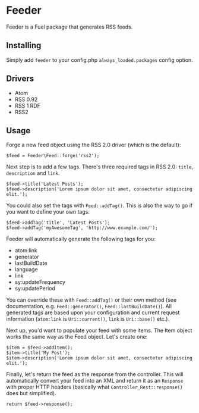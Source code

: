 # Feeder

Feeder is a Fuel package that generates RSS feeds.

## Installing

Simply add `feeder` to your config.php `always_loaded.packages` config option.

## Drivers

* Atom
* RSS 0.92
* RSS 1 RDF
* RSS2

## Usage

Forge a new feed object using the RSS 2.0 driver (which is the default):

	$feed = Feeder\Feed::forge('rss2');

Next step is to add a few tags. There's three required tags in RSS 2.0: `title`, `description` and `link`.

	$feed->title('Latest Posts');
	$feed->description('Lorem ipsum dolor sit amet, consectetur adipiscing elit.');

You could also set the tags with `Feed::addTag()`. This is also the way to go if you want to define your own tags.

	$feed->addTag('title', 'Latest Posts');
	$feed->addTag('myAwesomeTag', 'http://www.example.com/');

Feeder will automatically generate the following tags for you:

* atom:link
* generator
* lastBuildDate
* language
* link
* sy:updateFrequency
* sy:updatePeriod

You can override these with `Feed::addTag()` or their own method (see documentation, e.g. `Feed::generator()`, `Feed::lastBuildDate()`). All generated tags are based upon your configuration and current request information (`atom:link` is `Uri::current()`, `link` is `Uri::base()` etc.).

Next up, you'd want to populate your feed with some items. The Item object works the same way as the Feed object. Let's create one:

	$item = $feed->addItem();
	$item->title('My Post');
	$item->description('Lorem ipsum dolor sit amet, consectetur adipiscing elit.');

Finally, let's return the feed as the response from the controller. This will automatically convert your feed into an XML and return it as an `Response` with proper HTTP headers (basically what `Controller_Rest::response()` does but simplified).

	return $feed->response();